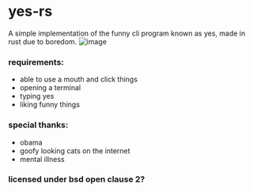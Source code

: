 # yes-rs
A simple implementation of the funny cli program known as yes, made in rust due to boredom.
![image](https://github.com/h4rldev/yes/assets/98224660/00d9d511-175a-44eb-940b-748f178611eb)

### requirements:
- able to use a mouth and click things
- opening a terminal
- typing yes
- liking funny things

### special thanks:
- obama
- goofy looking cats on the internet
- mental illness

### licensed under bsd open clause 2?

